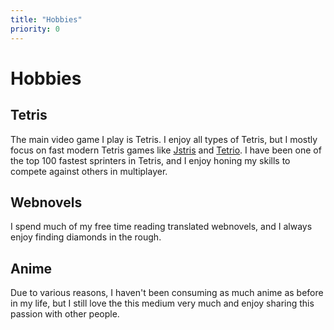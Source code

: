 ```yaml
---
title: "Hobbies"
priority: 0
---
```

# **Hobbies**

## **Tetris**

The main video game I play is Tetris. I enjoy all types of Tetris, but I mostly focus on fast modern Tetris games like [Jstris](https://jstris.jezevec10.com) and [Tetrio](https://tetr.io). I have been one of the top 100 fastest sprinters in Tetris, and I enjoy honing my skills to compete against others in multiplayer. 

## **Webnovels**

I spend much of my free time reading translated webnovels, and I always enjoy finding diamonds in the rough.

## **Anime**

Due to various reasons, I haven't been consuming as much anime as before in my life, but I still love the this medium very much and enjoy sharing this passion with other people.




